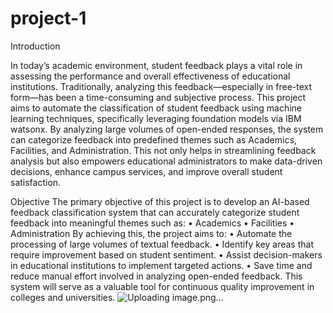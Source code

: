 # project-1

Introduction

In today’s academic environment, student feedback plays a vital role in assessing the
performance and overall effectiveness of educational institutions. Traditionally, analyzing this 
feedback—especially in free-text form—has been a time-consuming and subjective process.
This project aims to automate the classification of student feedback using machine learning 
techniques, specifically leveraging foundation models via IBM watsonx. By analyzing large 
volumes of open-ended responses, the system can categorize feedback into predefined themes such
 as Academics, Facilities, and Administration.
This not only helps in streamlining feedback analysis but also empowers educational 
administrators to make data-driven decisions, enhance campus services, and improve overall 
student satisfaction.

Objective
The primary objective of this project is to develop an AI-based feedback classification system that can accurately categorize student feedback into meaningful themes such as:
•	Academics
•	Facilities
•	Administration
By achieving this, the project aims to:
•	Automate the processing of large volumes of textual feedback.
•	Identify key areas that require improvement based on student sentiment.
•	Assist decision-makers in educational institutions to implement targeted actions.
•	Save time and reduce manual effort involved in analyzing open-ended feedback.
This system will serve as a valuable tool for continuous quality improvement in colleges and universities.
![Uploading image.png…]()
